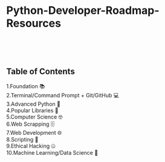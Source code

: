 # Python-Developer-Roadmap-Resources <br><br><br>




## Table of Contents

1.Foundation 📚 <br>
2.Terminal/Command Prompt + Git/GitHub 💻<br>
3.Advanced Python 🐍<br>
4.Popular Libraries 📙<br>
5.Computer Science 🤓<br>
6.Web Scrapping 🗄️<br>
7.Web Development 🌐<br>
8.Scripting 📜<br>
9.Ethical Hacking 🤐<br>
10.Machine Learning/Data Science 🤖<br>
